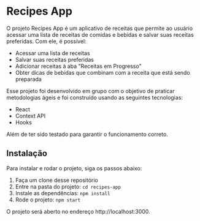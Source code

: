 # Recipes App

O projeto Recipes App é um aplicativo de receitas que permite ao usuário acessar uma lista de receitas de comidas e bebidas e salvar suas receitas preferidas. Com ele, é possível:

- Acessar uma lista de receitas
- Salvar suas receitas preferidas
- Adicionar receitas à aba "Receitas em Progresso"
- Obter dicas de bebidas que combinam com a receita que está sendo preparada

Esse projeto foi desenvolvido em grupo com o objetivo de praticar metodologias ágeis e foi construído usando as seguintes tecnologias:
- React
- Context API
- Hooks

Além de ter sido testado para garantir o funcionamento correto.

## Instalação

Para instalar e rodar o projeto, siga os passos abaixo:

1. Faça um clone desse repositório
2. Entre na pasta do projeto: `cd recipes-app`
3. Instale as dependências: `npm install`
4. Rode o projeto: `npm start`

O projeto será aberto no endereço http://localhost:3000.



